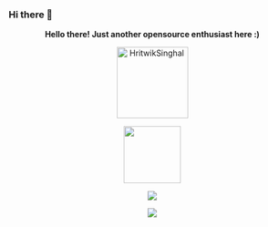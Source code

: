 ### Hi there 👋

<!--
**HritwikSinghal/HritwikSinghal** is a ✨ _special_ ✨ repository because its `README.md` (this file) appears on your GitHub profile.

Here are some ideas to get you started:

- 🔭 I’m currently working on ...
- 🌱 I’m currently learning ...
- 👯 I’m looking to collaborate on ...
- 🤔 I’m looking for help with ...
- 💬 Ask me about ...
- 📫 How to reach me: ...
- 😄 Pronouns: ...
- ⚡ Fun fact: ...
-->

<p align="center"><strong>Hello there! Just another opensource enthusiast here :)</strong></p>
<p align="center"><img width="125" src="https://komarev.com/ghpvc/?username=HritwikSinghal&style=flat-square" alt="HritwikSinghal"></p>
<p align="center"><img width="100" src="https://github.githubassets.com/images/mona-whisper.gif"></p>
<p align="center"><a href="https://github.com/HritwikSinghal"><img src="https://github-readme-stats.vercel.app/api?username=HritwikSinghal&show_icons=true&theme=highcontrast&include_all_commits=true"></a></p>
<p align="center"><a href="https://github.com/HritwikSinghal"><img src="https://github-readme-stats.vercel.app/api/top-langs/?username=HritwikSinghal&theme=highcontrast&layout=compact"></a></p>
